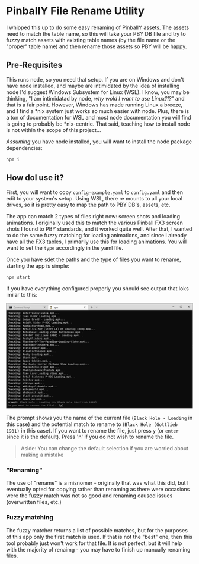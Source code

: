 # PinballY File Rename Utility

I whipped this up to do some easy renaming of PinballY assets. The assets need to match the table name, so this will take your PBY DB file and try to fuzzy match assets with existing table names (by the file name or the "proper" table name) and then rename those assets so PBY will be happy.

## Pre-Requisites

This runs node, so you need that setup. If you are on Windows and don't have node installed, and maybe are intimidated by the idea of installing node I'd suggest Windows Subsystem for Linux (WSL). I know, you may be thinking, "I am intimidatad by node, _why wold I want to use Linux?!?_" and that is a fair point. However, Windows has made running Linux a breeze, and I find a *nix system just works so much easier with node. Plus, there is a ton of documentation for WSL and most node documentation you will find is going to probably be *nix-centric. That said, teaching how to install node is not within the scope of this project...

_Assuming_ you have node installed, you will want to install the node package dependencies:

```
npm i
```

## How doI use it?

First, you will want to copy `config-example.yaml` to `config.yaml` and then edit to your system's setup. Using WSL, there re mounts to all your local drives, so it is pretty easy to map the path to PBY DB's, assets, etc.

The app can match 2 types of files right now: screen shots and loading animations. I originally used this to match the various Pinball FX3 screen shots I found to PBY standards, and it worked quite well. After that, I wanted to do the same fuzzy matching for loading animations, and since I already have all the FX3 tables, I primarily use this for loading animations. You will want to set the `type` accordingly in the yaml file.

Once you have sdet the paths and the type of files you want to rename, starting the app is simple:

```
npm start
```

If you have everything configured properly you should see output that loks imilar to this:

![shot1](./images/shot1.png)

The prompt shows you the name of the current file (`Black Hole - Loading` in this case) and the potential match to rename to (`Black Hole (Gottlieb 1981)` in this case). If you want to rename the file, just press `y` (or `enter` since it is the default). Press 'n' if you do not wish to rename the file.

> Aside: You can change the default selection if you are worried about making a mistake

### "Renaming"

The use of "rename" is a misnomer - originally that was what this did, but I eventually opted for copying rather than renaming as there were occasions were the fuzzy match was not so good and renaming caused issues (overwritten files, etc.)

### Fuzzy matching

The fuzzy matcher returns a list of possible matches, but for the purposes of this app only the first match is used. If that is not the "best" one, then this tool probably just won't work for that file. It is not perfect, but it will help with the majority of renaimg - you may have to finish up manually renaming files.
